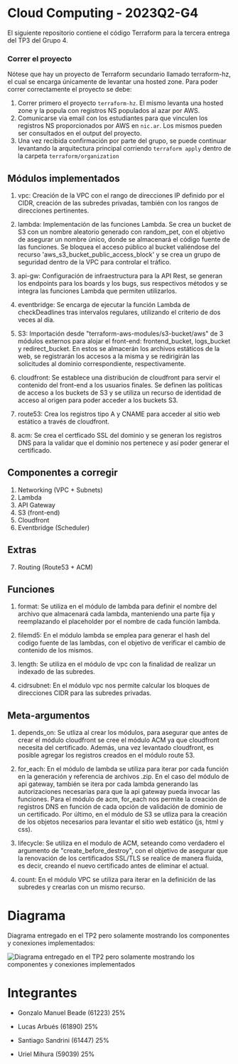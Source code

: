 # Cloud Computing - 2023Q2-G4 

El siguiente repositorio contiene el código Terraform para la tercera entrega del TP3 del Grupo 4. 

### Correr el proyecto 
Nótese que hay un proyecto de Terraform secundario llamado terraform-hz, el cual se encarga únicamente de levantar una hosted zone.  Para poder correr correctamente el proyecto se debe: 
1. Correr primero el proyecto  `terraform-hz`. El mismo levanta una hosted zone y la popula con registros NS populados al azar por AWS.
2. Comunicarse via email con los estudiantes para que vinculen los registros NS proporcionados por AWS en `nic.ar`. Los mismos pueden ser consultados en el output del proyecto. 
3. Una vez recibida confirmación por parte del grupo, se puede continuar levantando la arquitectura principal corriendo `terraform apply` dentro de la carpeta `terraform/organization`

## Módulos implementados 

1. vpc: 
    Creación de la VPC con el rango de direcciones IP definido por el CIDR, creación de las subredes privadas, también con los rangos de direcciones pertinentes.
2. lambda: 
    Implementación de las funciones Lambda. Se crea un bucket de S3 con un nombre aleatorio generado con random_pet, con el objetivo de asegurar un nombre único, donde se almacenará el código fuente de las funciones. Se bloquea el acceso público al bucket valiéndose del recurso 'aws_s3_bucket_public_access_block' y se crea un grupo de seguridad dentro de la VPC para controlar el tráfico.
3. api-gw: 
    Configuración de infraestructura para la API Rest, se generan los endpoints para los boards y los bugs, sus respectivos métodos y se integra las funciones Lambda que permiten utilizarlos. 
4. eventbridge: 
    Se encarga de ejecutar la función Lambda de checkDeadlines tras intervalos regulares, utilizando el criterio de dos veces al día.
5. S3: 
    Importación desde "terraform-aws-modules/s3-bucket/aws" de 3 módulos externos para alojar el front-end: frontend_bucket, logs_bucket y redirect_bucket. En estos se almacerán los archivos estáticos de la web, se registrarán los accesos a la misma y se redirigirán las solicitudes al dominio correspondiente, respectivamente.
6. cloudfront:
    Se establece una distribución de cloudfront para servir el contenido del front-end a los usuarios finales. Se definen las políticas de acceso a los buckets de S3 y se utiliza un recurso de identidad de acceso al origen para poder acceder a los buckets S3.
7. route53: 
    Crea los registros tipo A y CNAME para acceder al sitio web estático a través de cloudfront.

8. acm:
    Se crea el certficado SSL del dominio y se generan los registros DNS para la validar que el dominio nos pertenece y así poder generar el certificado.

## Componentes a corregir
1. Networking (VPC + Subnets)
2. Lambda 
3. API Gateway
4. S3 (front-end)
5. Cloudfront
6. Eventbridge (Scheduler)

## Extras
7. Routing (Route53 + ACM)

## Funciones
1. format: 
    Se utiliza en el módulo de lambda para definir el nombre del archivo que almacenará cada lambda, manteniendo una parte fija y reemplazando el placeholder por el nombre de cada función lambda.

2. filemd5:
    En el módulo lambda se emplea para generar el hash del codigo fuente de las lambdas, con el objetivo de verificar el cambio de contenido de los mismos.

3. length:
    Se utiliza en el módulo de vpc con la finalidad de realizar un indexado de las subredes.

4. cidrsubnet:
    En el módulo vpc nos permite calcular los bloques de direcciones CIDR para las subredes privadas.

## Meta-argumentos
1. depends_on:
    Se utliza al crear los módulos, para asegurar que antes de crear el módulo cloudfront se cree el módulo ACM ya que cloudfront necesita del certificado. Además, una vez levantado cloudfront, es posible agregar los registros creados en el módulo route 53.

2. for_each:
    En el módulo de lambda se utiliza para iterar por cada función en la generación y referencia de archivos .zip.
    En el caso del módulo de api gateway, también se itera por cada lambda generando las autorizaciones necesarias para que la api gateway pueda invocar las funciones.
    Para el módulo de acm, for_each nos permite la creación de registros DNS en función de cada opción de validación de dominio de un certificado.
    Por último, en el módulo de S3 se utliza para la creación de los objetos necesarios para levantar el sitio web estático (js, html y css).

3. lifecycle: 
    Se utiliza en el modulo de ACM, seteando como verdadero el argumento de "create_before_destroy", con el objetivo de asegurar que la renovación de los certificados SSL/TLS se realice de manera fluida, es decir, creando el nuevo certificado antes de eliminar el actual.

4. count:
    En el módulo VPC se utiliza para iterar en la definición de las subredes y crearlas con un mismo recurso.

# Diagrama

Diagrama entregado en el TP2 pero solamente mostrando los componentes y conexiones implementados:

![Diagrama entregado en el TP2 pero solamente mostrando los componentes y conexiones implementados](diagrama.png)

# Integrantes

- Gonzalo Manuel Beade   (61223)   25%

- Lucas Arbués           (61890)   25%

- Santiago Sandrini      (61447)   25%

- Uriel Mihura           (59039)   25%

